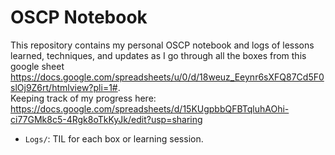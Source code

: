 # OSCP Notebook        
This repository contains my personal OSCP notebook and logs of lessons learned, techniques, and updates as I go through all the boxes from this google sheet https://docs.google.com/spreadsheets/u/0/d/18weuz_Eeynr6sXFQ87Cd5F0slOj9Z6rt/htmlview?pli=1#.          
Keeping track of my progress here: https://docs.google.com/spreadsheets/d/15KUgpbbQFBTqluhAOhi-ci77GMk8c5-4Rgk8oTkKyJk/edit?usp=sharing          
        
- `Logs/`: TIL for each box or learning session.        
        
